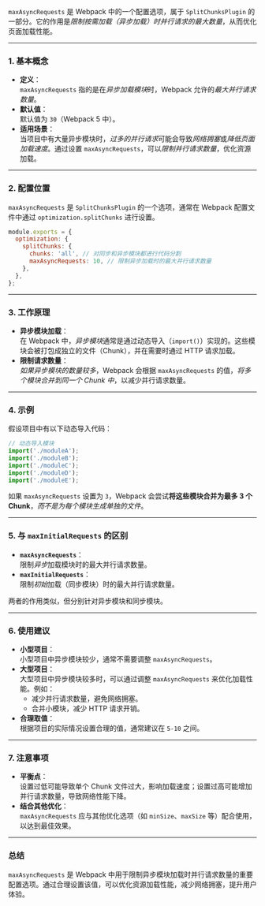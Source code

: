 `maxAsyncRequests` 是 Webpack 中的一个配置选项，属于 `SplitChunksPlugin` 的一部分。它的作用是*限制按需加载（异步加载）时并行请求的最大数量*，从而优化页面加载性能。

---

### **1. 基本概念**
- **定义**：  
  `maxAsyncRequests` 指的是在*异步加载模块*时，Webpack 允许的*最大并行请求数量*。
- **默认值**：  
  默认值为 `30`（Webpack 5 中）。
- **适用场景**：  
  当项目中有大量异步模块时，*过多的并行请求*可能会导致*网络拥塞*或*降低页面加载速度*。通过设置 `maxAsyncRequests`，可以*限制并行请求数量*，优化资源加载。

---

### **2. 配置位置**
`maxAsyncRequests` 是 `SplitChunksPlugin` 的一个选项，通常在 Webpack 配置文件中通过 `optimization.splitChunks` 进行设置。

```javascript
module.exports = {
  optimization: {
    splitChunks: {
      chunks: 'all', // 对同步和异步模块都进行代码分割
      maxAsyncRequests: 10, // 限制异步加载时的最大并行请求数量
    },
  },
};
```

---

### **3. 工作原理**
- **异步模块加载**：  
  在 Webpack 中，*异步模块*通常是通过动态导入（`import()`）实现的。这些模块会被打包成独立的文件（Chunk），并在需要时通过 HTTP 请求加载。
- **限制请求数量**：  
  *如果异步模块的数量较多*，Webpack 会根据 `maxAsyncRequests` 的值，*将多个模块合并到同一个 Chunk 中*，以减少并行请求数量。

---

### **4. 示例**
假设项目中有以下动态导入代码：

```javascript
// 动态导入模块
import('./moduleA');
import('./moduleB');
import('./moduleC');
import('./moduleD');
import('./moduleE');
```

如果 `maxAsyncRequests` 设置为 `3`，Webpack 会尝试**将这些模块合并为最多 3 个 Chunk**，*而不是为每个模块生成单独的文件*。

---

### **5. 与 `maxInitialRequests` 的区别**
- **`maxAsyncRequests`**：  
  限制*异步*加载模块时的最大并行请求数量。
- **`maxInitialRequests`**：  
  限制*初始*加载（同步模块）时的最大并行请求数量。

两者的作用类似，但分别针对异步模块和同步模块。

---

### **6. 使用建议**
- **小型项目**：  
  小型项目中异步模块较少，通常不需要调整 `maxAsyncRequests`。
- **大型项目**：  
  大型项目中异步模块较多时，可以通过调整 `maxAsyncRequests` 来优化加载性能。例如：
  - 减少并行请求数量，避免网络拥塞。
  - 合并小模块，减少 HTTP 请求开销。
- **合理取值**：  
  根据项目的实际情况设置合理的值，通常建议在 `5-10` 之间。

---

### **7. 注意事项**
- **平衡点**：  
  设置过低可能导致单个 Chunk 文件过大，影响加载速度；设置过高可能增加并行请求数量，导致网络性能下降。
- **结合其他优化**：  
  `maxAsyncRequests` 应与其他优化选项（如 `minSize`、`maxSize` 等）配合使用，以达到最佳效果。

---

### **总结**
`maxAsyncRequests` 是 Webpack 中用于限制异步模块加载时并行请求数量的重要配置选项。通过合理设置该值，可以优化资源加载性能，减少网络拥塞，提升用户体验。